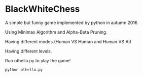 # BlackWhiteChess

A simple but funny game implemented by python in autumn 2016.

Using Minimax Algorithm and Alpha-Beta Pruning.

Having different modes.(Human VS Human and Human VS AI)

Having different levels.

Run othello.py to play the game!

```
python othello.py
```
